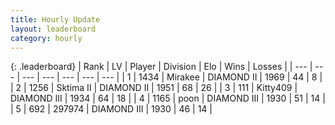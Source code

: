 ```yaml
---
title: Hourly Update
layout: leaderboard
category: hourly
---
```


{: .leaderboard}
| Rank | LV | Player | Division | Elo | Wins | Losses |
| --- | --- | --- | --- | --- | --- | --- |
| <span data-change="5">1</span> | 1434 | <span title="ID: 416373">Mirakee</span> | DIAMOND II | <span data-change="47">1969</span> | <span data-change="4">44</span> | <span data-change="0">8</span> |
| <span data-change="-1">2</span> | 1256 | <span title="ID: 402846">Sktima II</span> | DIAMOND II | <span data-change="0">1951</span> | <span data-change="0">68</span> | <span data-change="0">26</span> |
| <span data-change="-1">3</span> | 111 | <span title="ID: 459203">Kitty409</span> | DIAMOND III | <span data-change="0">1934</span> | <span data-change="3">64</span> | <span data-change="2">18</span> |
| <span data-change="0">4</span> | 1165 | <span title="ID: 540690">poon</span> | DIAMOND III | <span data-change="0">1930</span> | <span data-change="0">51</span> | <span data-change="0">14</span> |
| <span data-change="0">5</span> | 692 | <span title="ID: 544038">297974</span> | DIAMOND III | <span data-change="6">1930</span> | <span data-change="1">46</span> | <span data-change="0">14</span> |